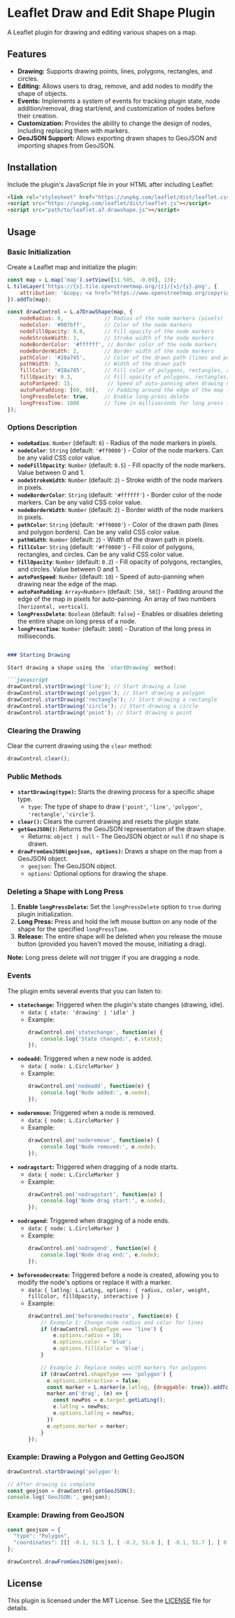 # Leaflet Draw and Edit Shape Plugin

A Leaflet plugin for drawing and editing various shapes on a map.

## Features

-   **Drawing:** Supports drawing points, lines, polygons, rectangles, and circles.
-   **Editing:** Allows users to drag, remove, and add nodes to modify the shape of objects.
-   **Events:** Implements a system of events for tracking plugin state, node addition/removal, drag start/end, and customization of nodes before their creation.
-   **Customization:** Provides the ability to change the design of nodes, including replacing them with markers.
-   **GeoJSON Support:**  Allows exporting drawn shapes to GeoJSON and importing shapes from GeoJSON.

## Installation

Include the plugin's JavaScript file in your HTML after including Leaflet:

```html
<link rel="stylesheet" href="https://unpkg.com/leaflet/dist/leaflet.css" />
<script src="https://unpkg.com/leaflet/dist/leaflet.js"></script>
<script src="path/to/leaflet.a7.drawshape.js"></script>
```

## Usage

### Basic Initialization

Create a Leaflet map and initialize the plugin:

```javascript
const map = L.map('map').setView([51.505, -0.09], 13);
L.tileLayer('https://{s}.tile.openstreetmap.org/{z}/{x}/{y}.png', {
    attribution: '&copy; <a href="https://www.openstreetmap.org/copyright">OpenStreetMap</a> contributors'
}).addTo(map);

const drawControl = L.a7DrawShape(map, {
    nodeRadius: 8,             // Radius of the node markers (pixels)
    nodeColor: '#007bff',      // Color of the node markers
    nodeFillOpacity: 0.8,      // Fill opacity of the node markers
    nodeStrokeWidth: 3,        // Stroke width of the node markers
    nodeBorderColor: '#ffffff', // Border color of the node markers
    nodeBorderWidth: 2,        // Border width of the node markers
    pathColor: '#28a745',      // Color of the drawn path (lines and polygon borders)
    pathWidth: 3,              // Width of the drawn path
    fillColor: '#28a745',      // Fill color of polygons, rectangles, and circles
    fillOpacity: 0.3,          // Fill opacity of polygons, rectangles, and circles
    autoPanSpeed: 15,           // Speed of auto-panning when drawing near the edge of the map
    autoPanPadding: [60, 60],   // Padding around the edge of the map for auto-panning
    longPressDelete: true,     // Enable long-press delete
    longPressTime: 1000        // Time in milliseconds for long press (default: 1000)
});
```

### Options Description

-   **`nodeRadius`**: `Number` (default: `6`) - Radius of the node markers in pixels.
-   **`nodeColor`**: `String` (default: `'#ff0000'`) - Color of the node markers. Can be any valid CSS color value.
-   **`nodeFillOpacity`**: `Number` (default: `0.5`) - Fill opacity of the node markers. Value between 0 and 1.
-   **`nodeStrokeWidth`**: `Number` (default: `2`) - Stroke width of the node markers in pixels.
-   **`nodeBorderColor`**: `String` (default: `'#ffffff'`) - Border color of the node markers. Can be any valid CSS color value.
-   **`nodeBorderWidth`**: `Number` (default: `2`) - Border width of the node markers in pixels.
-   **`pathColor`**: `String` (default: `'#ff0000'`) - Color of the drawn path (lines and polygon borders). Can be any valid CSS color value.
-   **`pathWidth`**: `Number` (default: `2`) - Width of the drawn path in pixels.
-   **`fillColor`**: `String` (default: `'#ff0000'`) - Fill color of polygons, rectangles, and circles. Can be any valid CSS color value.
-   **`fillOpacity`**: `Number` (default: `0.2`) - Fill opacity of polygons, rectangles, and circles. Value between 0 and 1.
-   **`autoPanSpeed`**: `Number` (default: `10`) - Speed of auto-panning when drawing near the edge of the map.
-   **`autoPanPadding`**: `Array<Number>` (default: `[50, 50]`) - Padding around the edge of the map in pixels for auto-panning. An array of two numbers `[horizontal, vertical]`.
- **`longPressDelete`**: `Boolean` (default: `false`) - Enables or disables deleting the entire shape on long press of a node.
- **`longPressTime`**: `Number` (default: `1000`) - Duration of the long press in milliseconds.
```markdown

### Starting Drawing

Start drawing a shape using the `startDrawing` method:

```javascript
drawControl.startDrawing('line'); // Start drawing a line
drawControl.startDrawing('polygon'); // Start drawing a polygon
drawControl.startDrawing('rectangle'); // Start drawing a rectangle
drawControl.startDrawing('circle'); // Start drawing a circle
drawControl.startDrawing('point'); // Start drawing a point
```

### Clearing the Drawing

Clear the current drawing using the `clear` method:

```javascript
drawControl.clear();
```

### Public Methods

-   **`startDrawing(type)`:** Starts the drawing process for a specific shape type.
    -   `type`: The type of shape to draw (`'point'`, `'line'`, `'polygon'`, `'rectangle'`, `'circle'`).
-   **`clear()`:** Clears the current drawing and resets the plugin state.
-   **`getGeoJSON()`:** Returns the GeoJSON representation of the drawn shape.
    -   Returns: `object | null` - The GeoJSON object or `null` if no shape is drawn.
-   **`drawFromGeoJSON(geojson, options)`:** Draws a shape on the map from a GeoJSON object.
    -   `geojson`: The GeoJSON object.
    -   `options`: Optional options for drawing the shape.

### Deleting a Shape with Long Press

1. **Enable `longPressDelete`:** Set the `longPressDelete` option to `true` during plugin initialization.
2. **Long Press:** Press and hold the left mouse button on any node of the shape for the specified `longPressTime`.
3. **Release:** The entire shape will be deleted when you release the mouse button (provided you haven't moved the mouse, initiating a drag).

**Note:** Long press delete will *not* trigger if you are dragging a node.

### Events

The plugin emits several events that you can listen to:

-   **`statechange`:** Triggered when the plugin's state changes (drawing, idle).
    -   `data`: `{ state: 'drawing' | 'idle' }`
    -   Example:
        ```javascript
        drawControl.on('statechange', function(e) {
            console.log('State changed:', e.state);
        });
        ```
-   **`nodeadd`:** Triggered when a new node is added.
    -   `data`: `{ node: L.CircleMarker }`
    -   Example:
        ```javascript
        drawControl.on('nodeadd', function(e) {
            console.log('Node added:', e.node);
        });
        ```
-   **`noderemove`:** Triggered when a node is removed.
    -   `data`: `{ node: L.CircleMarker }`
    -   Example:
        ```javascript
        drawControl.on('noderemove', function(e) {
            console.log('Node removed:', e.node);
        });
        ```
-   **`nodragstart`:** Triggered when dragging of a node starts.
    -   `data`: `{ node: L.CircleMarker }`
    -   Example:
        ```javascript
        drawControl.on('nodragstart', function(e) {
            console.log('Node drag start:', e.node);
        });
        ```
-   **`nodragend`:** Triggered when dragging of a node ends.
    -   `data`: `{ node: L.CircleMarker }`
    -   Example:
        ```javascript
        drawControl.on('nodragend', function(e) {
            console.log('Node drag end:', e.node);
        });
        ```
-   **`beforenodecreate`:** Triggered before a node is created, allowing you to modify the node's options or replace it with a marker.
    -   `data`: `{ latlng: L.LatLng, options: { radius, color, weight, fillColor, fillOpacity, interactive } }`
    -   Example:
        ```javascript
        drawControl.on('beforenodecreate', function(e) {
            // Example 1: Change node radius and color for lines
            if (drawControl.shapeType === 'line') {
                e.options.radius = 10;
                e.options.color = 'blue';
                e.options.fillColor = 'blue';
            }

            // Example 2: Replace nodes with markers for polygons
            if (drawControl.shapeType === 'polygon') {
              e.options.interactive = false;
              const marker = L.marker(e.latlng, {draggable: true}).addTo(map);
              marker.on('drag', (e) => {
                const newPos = e.target.getLatLng();
                e.latlng = newPos;
                e.options.latlng = newPos;
              })
              e.options.marker = marker;
            }
        });
        ```

### Example: Drawing a Polygon and Getting GeoJSON

```javascript
drawControl.startDrawing('polygon');

// After drawing is complete
const geojson = drawControl.getGeoJSON();
console.log('GeoJSON:', geojson);
```

### Example: Drawing from GeoJSON

```javascript
const geojson = {
  "type": "Polygon",
  "coordinates": [[[ -0.1, 51.5 ], [ -0.2, 51.6 ], [ -0.1, 51.7 ], [ 0, 51.6 ], [ -0.1, 51.5 ]]]
};

drawControl.drawFromGeoJSON(geojson);
```

## License

This plugin is licensed under the MIT License. See the [LICENSE](https://opensource.org/licenses/MIT) file for details.
